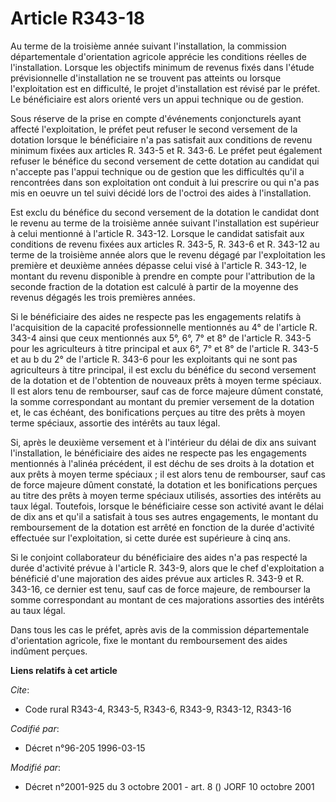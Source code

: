 # Article R343-18

Au terme de la troisième année suivant l'installation, la commission départementale d'orientation agricole apprécie les
conditions réelles de l'installation. Lorsque les objectifs minimum de revenus fixés dans l'étude prévisionnelle
d'installation ne se trouvent pas atteints ou lorsque l'exploitation est en difficulté, le projet d'installation est révisé
par le préfet. Le bénéficiaire est alors orienté vers un appui technique ou de gestion.

Sous réserve de la prise en compte d'événements conjoncturels ayant affecté l'exploitation, le préfet peut refuser le second
versement de la dotation lorsque le bénéficiaire n'a pas satisfait aux conditions de revenu minimum fixées aux articles R.
343-5 et R. 343-6. Le préfet peut également refuser le bénéfice du second versement de cette dotation au candidat qui
n'accepte pas l'appui technique ou de gestion que les difficultés qu'il a rencontrées dans son exploitation ont conduit à lui
prescrire ou qui n'a pas mis en oeuvre un tel suivi décidé lors de l'octroi des aides à l'installation.

Est exclu du bénéfice du second versement de la dotation le candidat dont le revenu au terme de la troisième année suivant
l'installation est supérieur à celui mentionné à l'article R. 343-12. Lorsque le candidat satisfait aux conditions de revenu
fixées aux articles R. 343-5, R. 343-6 et R. 343-12 au terme de la troisième année alors que le revenu dégagé par
l'exploitation les première et deuxième années dépasse celui visé à l'article R. 343-12, le montant du revenu disponible à
prendre en compte pour l'attribution de la seconde fraction de la dotation est calculé à partir de la moyenne des revenus
dégagés les trois premières années.

Si le bénéficiaire des aides ne respecte pas les engagements relatifs à l'acquisition de la capacité professionnelle
mentionnés au 4° de l'article R. 343-4 ainsi que ceux mentionnés aux 5°, 6°, 7° et 8° de l'article R. 343-5 pour les
agriculteurs à titre principal et aux 6°, 7° et 8° de l'article R. 343-5 et au b du 2° de l'article R. 343-6 pour les
exploitants qui ne sont pas agriculteurs à titre principal, il est exclu du bénéfice du second versement de la dotation et de
l'obtention de nouveaux prêts à moyen terme spéciaux. Il est alors tenu de rembourser, sauf cas de force majeure dûment
constaté, la somme correspondant au montant du premier versement de la dotation et, le cas échéant, des bonifications perçues
au titre des prêts à moyen terme spéciaux, assortie des intérêts au taux légal.

Si, après le deuxième versement et à l'intérieur du délai de dix ans suivant l'installation, le bénéficiaire des aides ne
respecte pas les engagements mentionnés à l'alinéa précédent, il est déchu de ses droits à la dotation et aux prêts à moyen
terme spéciaux ; il est alors tenu de rembourser, sauf cas de force majeure dûment constaté, la dotation et les bonifications
perçues au titre des prêts à moyen terme spéciaux utilisés, assorties des intérêts au taux légal. Toutefois, lorsque le
bénéficiaire cesse son activité avant le délai de dix ans et qu'il a satisfait à tous ses autres engagements, le montant du
remboursement de la dotation est arrêté en fonction de la durée d'activité effectuée sur l'exploitation, si cette durée est
supérieure à cinq ans.

Si le conjoint collaborateur du bénéficiaire des aides n'a pas respecté la durée d'activité prévue à l'article R. 343-9,
alors que le chef d'exploitation a bénéficié d'une majoration des aides prévue aux articles R. 343-9 et R. 343-16, ce dernier
est tenu, sauf cas de force majeure, de rembourser la somme correspondant au montant de ces majorations assorties des
intérêts au taux légal.

Dans tous les cas le préfet, après avis de la commission départementale d'orientation agricole, fixe le montant du
remboursement des aides indûment perçues.

**Liens relatifs à cet article**

_Cite_:

  - Code rural R343-4, R343-5, R343-6, R343-9, R343-12, R343-16

_Codifié par_:

  - Décret n°96-205 1996-03-15

_Modifié par_:

  - Décret n°2001-925 du 3 octobre 2001 - art. 8 () JORF 10 octobre 2001
